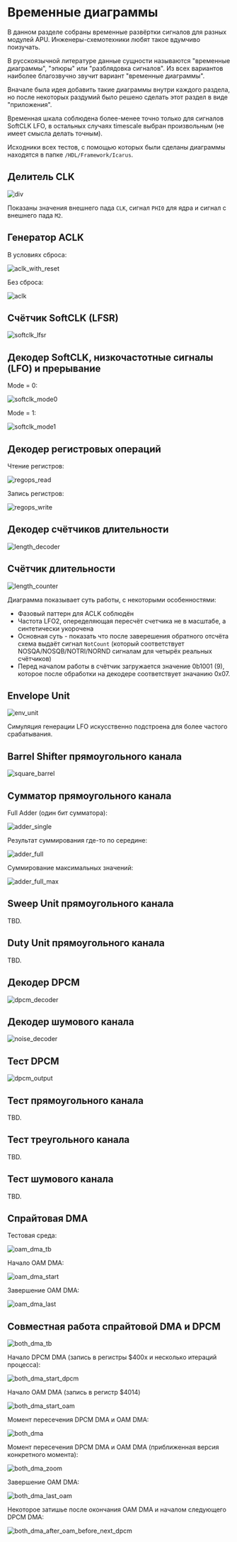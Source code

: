 # Временные диаграммы

В данном разделе собраны временные развёртки сигналов для разных модулей APU. Инженеры-схемотехники любят такое вдумчиво поизучать.

В русскоязычной литературе данные сущности называются "временные диаграммы", "эпюры" или "разблядовка сигналов". Из всех вариантов наиболее благозвучно звучит вариант "временные диаграммы".

Вначале была идея добавить такие диаграммы внутри каждого раздела, но после некоторых раздумий было решено сделать этот раздел в виде "приложения".

Временная шкала соблюдена более-менее точно только для сигналов SoftCLK LFO, в остальных случаях timescale выбран произвольным (не имеет смысла делать точным).

Исходники всех тестов, с помощью которых были сделаны диаграммы находятся в папке `/HDL/Framework/Icarus`.

## Делитель CLK

![div](/BreakingNESWiki/imgstore/apu/waves/div.png)

Показаны значения внешнего пада `CLK`, сигнал `PHI0` для ядра и сигнал c внешнего пада `M2`.

## Генератор ACLK

В условиях сброса:

![aclk_with_reset](/BreakingNESWiki/imgstore/apu/waves/aclk_with_reset.png)

Без сброса:

![aclk](/BreakingNESWiki/imgstore/apu/waves/aclk.png)

## Счётчик SoftCLK (LFSR)

![softclk_lfsr](/BreakingNESWiki/imgstore/apu/waves/softclk_lfsr.png)

## Декодер SoftCLK, низкочастотные сигналы (LFO) и прерывание

Mode = 0:

![softclk_mode0](/BreakingNESWiki/imgstore/apu/waves/softclk_mode0.png)

Mode = 1:

![softclk_mode1](/BreakingNESWiki/imgstore/apu/waves/softclk_mode1.png)

## Декодер регистровых операций

Чтение регистров:

![regops_read](/BreakingNESWiki/imgstore/apu/waves/regops_read.png)

Запись регистров:

![regops_write](/BreakingNESWiki/imgstore/apu/waves/regops_write.png)

## Декодер счётчиков длительности

![length_decoder](/BreakingNESWiki/imgstore/apu/waves/length_decoder.png)

## Счётчик длительности

![length_counter](/BreakingNESWiki/imgstore/apu/waves/length_counter.png)

Диаграмма показывает суть работы, с некоторыми особенностями:
- Фазовый паттерн для ACLK соблюдён
- Частота LFO2, опеределяющая пересчёт счетчика не в масштабе, а синтетически укорочена
- Основная суть - показать что после заверешения обратного отсчёта схема выдаёт сигнал `NotCount` (который соответствует NOSQA/NOSQB/NOTRI/NORND сигналам для четырёх реальных счётчиков)
- Перед началом работы в счётчик загружается значение 0b1001 (9), которое после обработки на декодере соответствует значанию 0x07.

## Envelope Unit

![env_unit](/BreakingNESWiki/imgstore/apu/waves/env_unit.png)

Симуляция генерации LFO искусственно подстроена для более частого срабатывания.

## Barrel Shifter прямоугольного канала

![square_barrel](/BreakingNESWiki/imgstore/apu/waves/square_barrel.png)

## Сумматор прямоугольного канала

Full Adder (один бит сумматора):

![adder_single](/BreakingNESWiki/imgstore/apu/waves/adder_single.png)

Результат суммирования где-то по середине:

![adder_full](/BreakingNESWiki/imgstore/apu/waves/adder_full.png)

Суммирование максимальных значений:

![adder_full_max](/BreakingNESWiki/imgstore/apu/waves/adder_full_max.png)

## Sweep Unit прямоугольного канала

TBD.

## Duty Unit прямоугольного канала

TBD.

## Декодер DPCM

![dpcm_decoder](/BreakingNESWiki/imgstore/apu/waves/dpcm_decoder.png)

## Декодер шумового канала

![noise_decoder](/BreakingNESWiki/imgstore/apu/waves/noise_decoder.png)

## Тест DPCM

![dpcm_output](/BreakingNESWiki/imgstore/apu/waves/dpcm_output.png)

## Тест прямоугольного канала

TBD.

## Тест треугольного канала

TBD.

## Тест шумового канала

TBD.

## Спрайтовая DMA

Тестовая среда:

![oam_dma_tb](/BreakingNESWiki/imgstore/apu/waves/oam_dma_tb.png)

Начало OAM DMA:

![oam_dma_start](/BreakingNESWiki/imgstore/apu/waves/oam_dma_start.png)

Завершение OAM DMA:

![oam_dma_last](/BreakingNESWiki/imgstore/apu/waves/oam_dma_last.png)

## Совместная работа спрайтовой DMA и DPCM

![both_dma_tb](/BreakingNESWiki/imgstore/apu/waves/both_dma_tb.png)

Начало DPCM DMA (запись в регистры $400x и несколько итераций процесса):

![both_dma_start_dpcm](/BreakingNESWiki/imgstore/apu/waves/both_dma_start_dpcm.png)

Начало OAM DMA (запись в регистр $4014)

![both_dma_start_oam](/BreakingNESWiki/imgstore/apu/waves/both_dma_start_oam.png)

Момент пересечения DPCM DMA и OAM DMA:

![both_dma](/BreakingNESWiki/imgstore/apu/waves/both_dma.png)

Момент пересечения DPCM DMA и OAM DMA (приближенная версия конкретного момента):

![both_dma_zoom](/BreakingNESWiki/imgstore/apu/waves/both_dma_zoom.png)

Завершение OAM DMA:

![both_dma_last_oam](/BreakingNESWiki/imgstore/apu/waves/both_dma_last_oam.png)

Некоторое затишье после окончания OAM DMA и началом следующего DPCM DMA:

![both_dma_after_oam_before_next_dpcm](/BreakingNESWiki/imgstore/apu/waves/both_dma_after_oam_before_next_dpcm.png)
